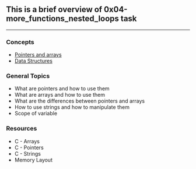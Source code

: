 ## This is a brief overview of 0x04-more_functions_nested_loops task
___
### **Concepts**
* [Pointers and arrays](https://intranet.alxswe.com/concepts/60)
* [Data Structures](https://intranet.alxswe.com/concepts/120)


### **General Topics**
* What are pointers and how to use them
* What are arrays and how to use them
* What are the differences between pointers and arrays
* How to use strings and how to manipulate them
* Scope of variable


### **Resources**
* C - Arrays
* C - Pointers
* C - Strings
* Memory Layout
